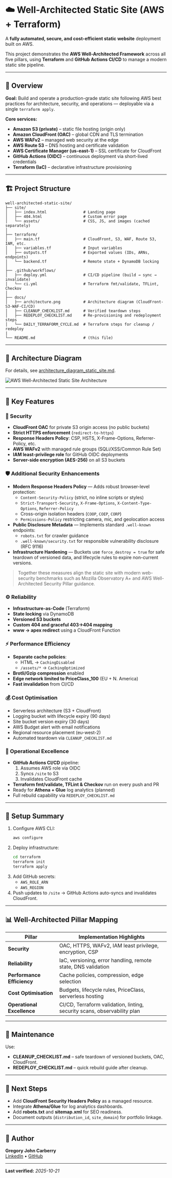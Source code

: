 # ☁️ Well-Architected Static Site (AWS + Terraform)

A **fully automated, secure, and cost-efficient static website** deployment built on AWS.

This project demonstrates the **AWS Well-Architected Framework** across all five pillars, using **Terraform** and **GitHub Actions CI/CD** to manage a modern static site pipeline.

---

## 🧩 Overview

**Goal:** Build and operate a production-grade static site following AWS best practices for architecture, security, and operations — deployable via a single `terraform apply`.

**Core services:**
- **Amazon S3 (private)** – static file hosting (origin only)
- **Amazon CloudFront (OAC)** – global CDN and TLS termination
- **AWS WAFv2** – managed web security at the edge
- **AWS Route 53** – DNS hosting and certificate validation
- **AWS Certificate Manager (us-east-1)** – SSL certificate for CloudFront
- **GitHub Actions (OIDC)** – continuous deployment via short-lived credentials
- **Terraform (IaC)** – declarative infrastructure provisioning

---

## 🏗️ Project Structure

```
well-architected-static-site/
├── site/
│   ├── index.html                # Landing page
│   ├── 404.html                  # Custom error page
│   └── assets/                   # CSS, JS, and images (cached separately)
│
├── terraform/
│   ├── main.tf                   # CloudFront, S3, WAF, Route 53, IAM, etc.
│   ├── variables.tf              # Input variables
│   ├── outputs.tf                # Exported values (IDs, ARNs, endpoints)
│   └── backend.tf                # Remote state + DynamoDB locking
│
├── .github/workflows/
│   ├── deploy.yml                # CI/CD pipeline (build → sync → invalidate)
│   └── ci.yml                    # Terraform fmt/validate, TFLint, Checkov
│
├── docs/
│   ├── architecture.png          # Architecture diagram (CloudFront-S3-WAF-CI/CD)
│   ├── CLEANUP_CHECKLIST.md      # Verified teardown steps
│   ├── REDEPLOY_CHECKLIST.md     # Re-provisioning and redeployment steps
│   └── DAILY_TERRAFORM_CYCLE.md  # Terraform steps for cleanup / redeploy
|
└── README.md                     # (this file)
```

---

## 🧭 Architecture Diagram

For details, see [architecture_diagram_static_site.md](./docs/architecture_diagram_static_site.md).

![AWS Well-Architected Static Site Architecture](./docs/architecture.png)

---

## 🚀 Key Features

### 🔐 Security
- **CloudFront OAC** for private S3 origin access (no public buckets)
- **Strict HTTPS enforcement** (`redirect-to-https`)
- **Response Headers Policy**: CSP, HSTS, X-Frame-Options, Referrer-Policy, etc.
- **AWS WAFv2** with managed rule groups (SQLi/XSS/Common Rule Set)
- **IAM least-privilege role** for GitHub OIDC deployments
- **Server-side encryption (AES-256)** on all S3 buckets

### 🛡️ Additional Security Enhancements

- **Modern Response Headers Policy** — Adds robust browser-level protection:
  - `Content-Security-Policy` (strict, no inline scripts or styles)
  - `Strict-Transport-Security`, `X-Frame-Options`, `X-Content-Type-Options`, `Referrer-Policy`
  - Cross-origin isolation headers (`COOP`, `COEP`, `CORP`)  
  - `Permissions-Policy` restricting camera, mic, and geolocation access
- **Public Disclosure Metadata** — Implements standard `.well-known` endpoints:
  - `robots.txt` for crawler guidance  
  - `.well-known/security.txt` for responsible vulnerability disclosure (RFC 9116)
- **Infrastructure Hardening** — Buckets use `force_destroy = true` for safe teardown of versioned data, and lifecycle rules to expire non-current versions.

> Together these measures align the static site with modern web-security benchmarks such as Mozilla Observatory A+ and AWS Well-Architected Security Pillar guidance.


### ⚙️ Reliability
- **Infrastructure-as-Code** (Terraform)
- **State locking** via DynamoDB
- **Versioned S3 buckets**
- **Custom 404 and graceful 403→404 mapping**
- **www → apex redirect** using a CloudFront Function

### ⚡ Performance Efficiency
- **Separate cache policies**:
  - HTML → `CachingDisabled`
  - `/assets/*` → `CachingOptimized`
- **Brotli/Gzip compression** enabled
- **Edge network limited to PriceClass_100** (EU + N. America)
- **Fast invalidation** from CI/CD

### 💰 Cost Optimisation
- Serverless architecture (S3 + CloudFront)
- Logging bucket with lifecycle expiry (90 days)
- Site bucket version expiry (30 days)
- AWS Budget alert with email notifications
- Regional resource placement (eu-west-2)
- Automated teardown via `CLEANUP_CHECKLIST.md`

### 🧠 Operational Excellence
- **GitHub Actions CI/CD** pipeline:
  1. Assumes AWS role via OIDC
  2. Syncs `/site` to S3
  3. Invalidates CloudFront cache
- **Terraform fmt/validate, TFLint & Checkov** run on every push and PR
- Ready for **Athena + Glue** log analytics (planned)
- Full rebuild capability via `REDEPLOY_CHECKLIST.md`

---

## 🔧 Setup Summary

1. Configure AWS CLI:
   ```bash
   aws configure
   ```
2. Deploy infrastructure:
   ```bash
   cd terraform
   terraform init
   terraform apply
   ```
3. Add GitHub secrets:
   - `AWS_ROLE_ARN`
   - `AWS_REGION`
4. Push updates to `/site` → GitHub Actions auto-syncs and invalidates CloudFront.

---

## 📊 Well-Architected Pillar Mapping

| Pillar | Implementation Highlights |
|--------|----------------------------|
| **Security** | OAC, HTTPS, WAFv2, IAM least privilege, encryption, CSP |
| **Reliability** | IaC, versioning, error handling, remote state, DNS validation |
| **Performance Efficiency** | Cache policies, compression, edge selection |
| **Cost Optimisation** | Budgets, lifecycle rules, PriceClass, serverless hosting |
| **Operational Excellence** | CI/CD, Terraform validation, linting, security scans, observability plan |

---

## 🧹 Maintenance

Use:
- **CLEANUP_CHECKLIST.md** – safe teardown of versioned buckets, OAC, CloudFront.
- **REDEPLOY_CHECKLIST.md** – quick rebuild guide after cleanup.

---

## 🧩 Next Steps

- Add **CloudFront Security Headers Policy** as a managed resource.
- Integrate **Athena/Glue** for log analytics dashboards.
- Add **robots.txt** and **sitemap.xml** for SEO readiness.
- Document outputs (`distribution_id`, `site_domain`) for portfolio linkage.

---

## 👤 Author

**Gregory John Carberry**  
[LinkedIn](https://www.linkedin.com/in/gregory-carberry) • [GitHub](https://github.com/GregoryCarberry)

---

**Last verified:** *2025-10-21*
